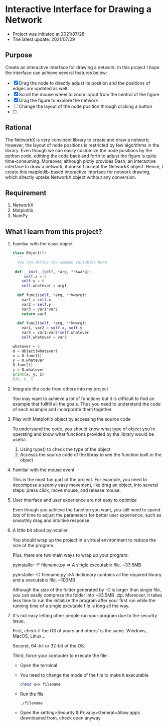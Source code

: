 # Interactive Interface for Drawing a Network

- Project was initiated at 2021/07/28
- The latest update: 2021/07/29

## Purpose

Create an interactive interface for drawing a network. In this project I hope the interface can achieve several features below:

- [x] Drag the node to directly adjust its position and the positions of edges are updated as well.
- [x] Scroll the mouse wheel to zoom in/out from the central of the figure
- [x] Drag the figure to explore the network 
- [ ] Change the layout of the node position through clicking a button
- [ ] 

 ## Rational

The NetworkX is very convinent library to create and draw a network; however, the layout of node positions is restricted by few algorithms in the library. Even though we can easily customize the node positions by the python code, editting the code back and forth to adjust the figure is quite time-consuming. Moreover, although plotly provides Dash, an interactive interface to draw a network, it doesn't accept the NetworkX object. Hence, I create this matplotlib-based interactive interface for network drawing, which directly uptake NetworkX object without any conversion.

## Requirement

1. NetworkX
2. Matplotlib 
3. NumPy

## What I learn from this project?

1. Familiar with the class object 

   ```python
   class Object(): 
     '''
     You can define the common variables here
     '''
   	def __init__(self, *arg, **kwarg):
     	self.x = 5
       self.y = 6
       self.whatever = arg1
       
     def func1(self, *arg, **kwarg):
       var1 = self.x  
       var2 = self.y    
       var3 = var1*var2
       return var3
     
     def func2(self, *arg, **kwarg):
       var1, var2 = self.x, self.y
       var3 = var1/var2*self.whatever
       self.whatever = var3
   
   whatever = 6
   O = Object(whatever)
   x = O.func1()
   y = O.whatever
   O.func2()
   z = O.whatever
   print(x, y, z)
   #30, 6, 5
   ```

2. Integrate the code from others into my project

   You may want to achieve a lot of functions but it is difficult to find an example that fullfill all the goals. Thus you need to understand the code of each example and incorporate them together. 

3. Play with Matplotlib object by accessing the source code 

   To understand the code, you should know what type of object you're operating and know what functions provided by the library would be useful. 

   1. Using type() to check the type of the object
   2. Accesss the source code of the libray to see the function built in the object

4. Familiar with the mouse event

   This is the most fun part of the project. For example, you need to decompose a seemly easy movement, like drag an object, into several steps: press click, move mouse, and release mouse. 

5. User interface and user experience are not easy to optimize

   Even though you achieve the function you want, you still need to spend lots of time to adjust the parameters for better user experience, such as smoothly drag and intuitive response.

6. A little bit about pyinstaller 

   You should wrap up the project in a virtual environment to reduce the size of the program. 

   Plus, there are two main ways to wrap up your program:

   pyinstaller -F filename.py  => A single executable file. ~33.5MB

   pyinstaller -D filename.py  =>A dictionary contains all the required library and a executable file. ~100MB

   Although the size of the folder generated by -D is larger than single file, you can easily compress the folder into ~33.5MB .zip. Moreover, it takes less time to run the initialize the program after your first run while the running time of a single excutable file is long all the way. 

   

7. It's not easy letting other people run your program due to the security issue.  

   First, check if the OS of yours and others' is the same. Windows, MacOS, Linux... 

   Second, 64-bit or 32-bit of the OS. 

   Third, force your computer to execute the file:

   - Open the terminal

   - You need to change the mode of the file to make it executable

     ```bash
     chmod u+x filename
     ```

   - Run the file 

     ```
     ./filename
     ```

   - Open the setting>Security & Privacy>General>Allow apps downloaded from, check open anyway